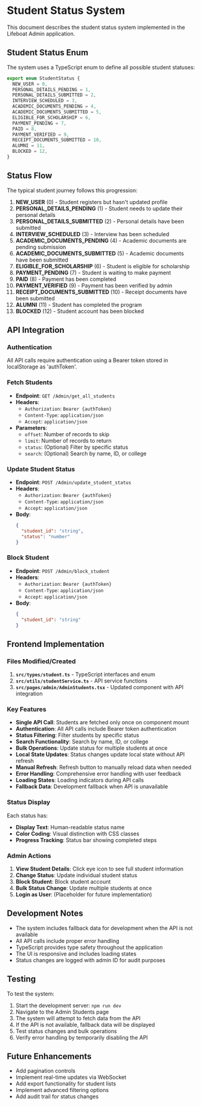 # Student Status System

This document describes the student status system implemented in the Lifeboat Admin application.

## Student Status Enum

The system uses a TypeScript enum to define all possible student statuses:

```typescript
export enum StudentStatus {
  NEW_USER = 0,
  PERSONAL_DETAILS_PENDING = 1,
  PERSONAL_DETAILS_SUBMITTED = 2,
  INTERVIEW_SCHEDULED = 3,
  ACADEMIC_DOCUMENTS_PENDING = 4,
  ACADEMIC_DOCUMENTS_SUBMITTED = 5,
  ELIGIBLE_FOR_SCHOLARSHIP = 6,
  PAYMENT_PENDING = 7,
  PAID = 8,
  PAYMENT_VERIFIED = 9,
  RECEIPT_DOCUMENTS_SUBMITTED = 10,
  ALUMNI = 11,
  BLOCKED = 12,
}
```

## Status Flow

The typical student journey follows this progression:

1. **NEW_USER** (0) - Student registers but hasn't updated profile
2. **PERSONAL_DETAILS_PENDING** (1) - Student needs to update their personal details
3. **PERSONAL_DETAILS_SUBMITTED** (2) - Personal details have been submitted
4. **INTERVIEW_SCHEDULED** (3) - Interview has been scheduled
5. **ACADEMIC_DOCUMENTS_PENDING** (4) - Academic documents are pending submission
6. **ACADEMIC_DOCUMENTS_SUBMITTED** (5) - Academic documents have been submitted
7. **ELIGIBLE_FOR_SCHOLARSHIP** (6) - Student is eligible for scholarship
8. **PAYMENT_PENDING** (7) - Student is waiting to make payment
9. **PAID** (8) - Payment has been completed
10. **PAYMENT_VERIFIED** (9) - Payment has been verified by admin
11. **RECEIPT_DOCUMENTS_SUBMITTED** (10) - Receipt documents have been submitted
12. **ALUMNI** (11) - Student has completed the program
13. **BLOCKED** (12) - Student account has been blocked

## API Integration

### Authentication
All API calls require authentication using a Bearer token stored in localStorage as 'authToken'.

### Fetch Students
- **Endpoint**: `GET /Admin/get_all_students`
- **Headers**:
  - `Authorization`: `Bearer {authToken}`
  - `Content-Type`: `application/json`
  - `Accept`: `application/json`
- **Parameters**:
  - `offset`: Number of records to skip
  - `limit`: Number of records to return
  - `status`: (Optional) Filter by specific status
  - `search`: (Optional) Search by name, ID, or college

### Update Student Status
- **Endpoint**: `POST /Admin/update_student_status`
- **Headers**:
  - `Authorization`: `Bearer {authToken}`
  - `Content-Type`: `application/json`
  - `Accept`: `application/json`
- **Body**:
  ```json
  {
    "student_id": "string",
    "status": "number"
  }
  ```

### Block Student
- **Endpoint**: `POST /Admin/block_student`
- **Headers**:
  - `Authorization`: `Bearer {authToken}`
  - `Content-Type`: `application/json`
  - `Accept`: `application/json`
- **Body**:
  ```json
  {
    "student_id": "string"
  }
  ```

## Frontend Implementation

### Files Modified/Created

1. **`src/types/student.ts`** - TypeScript interfaces and enum
2. **`src/utils/studentService.ts`** - API service functions
3. **`src/pages/admin/AdminStudents.tsx`** - Updated component with API integration

### Key Features

- **Single API Call**: Students are fetched only once on component mount
- **Authentication**: All API calls include Bearer token authentication
- **Status Filtering**: Filter students by specific status
- **Search Functionality**: Search by name, ID, or college
- **Bulk Operations**: Update status for multiple students at once
- **Local State Updates**: Status changes update local state without API refresh
- **Manual Refresh**: Refresh button to manually reload data when needed
- **Error Handling**: Comprehensive error handling with user feedback
- **Loading States**: Loading indicators during API calls
- **Fallback Data**: Development fallback when API is unavailable

### Status Display

Each status has:
- **Display Text**: Human-readable status name
- **Color Coding**: Visual distinction with CSS classes
- **Progress Tracking**: Status bar showing completed steps

### Admin Actions

1. **View Student Details**: Click eye icon to see full student information
2. **Change Status**: Update individual student status
3. **Block Student**: Block student account
4. **Bulk Status Change**: Update multiple students at once
5. **Login as User**: (Placeholder for future implementation)

## Development Notes

- The system includes fallback data for development when the API is not available
- All API calls include proper error handling
- TypeScript provides type safety throughout the application
- The UI is responsive and includes loading states
- Status changes are logged with admin ID for audit purposes

## Testing

To test the system:

1. Start the development server: `npm run dev`
2. Navigate to the Admin Students page
3. The system will attempt to fetch data from the API
4. If the API is not available, fallback data will be displayed
5. Test status changes and bulk operations
6. Verify error handling by temporarily disabling the API

## Future Enhancements

- Add pagination controls
- Implement real-time updates via WebSocket
- Add export functionality for student lists
- Implement advanced filtering options
- Add audit trail for status changes 